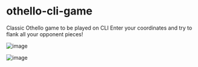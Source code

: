 # othello-cli-game
 Classic Othello game to be played on CLI
 Enter your coordinates and try to flank all your opponent pieces!

![image](https://github.com/caiogevegir/othello-cli-game/assets/56521026/030494eb-651b-429d-aadd-2f098b336e63)

![image](https://github.com/caiogevegir/othello-cli-game/assets/56521026/080a104f-abfd-49c4-a88d-4d8389654ee5)
